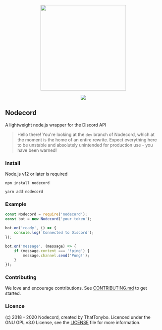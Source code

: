 <div align="center">
    <p>
        <img src="https://i.imgur.com/BcLSzhy.png" width="276" />
    </p>
    <p>
        <a href="https://discord.gg/BUGV4Er"><img src="https://discordapp.com/api/guilds/503134449060544513/embed.png?style=shield" /></a>
    </p>
</div>

## Nodecord
A lightweight node.js wrapper for the Discord API

> Hello there! You're looking at the `dev` branch of Nodecord, which at the moment is the home of an entire rewrite. Expect everything here to be unstable and absolutely unintended for production use - you have been warned!

### Install
Node.js v12 or later is required
```
npm install nodecord

yarn add nodecord
```

### Example
```js
const Nodecord = require('nodecord');
const bot = new Nodecord('your token');

bot.on('ready', () => {
    console.log(`Connected to Discord`);
});

bot.on('message', (message) => {
    if (message.content === '!ping') {
        message.channel.send('Pong!');
    }
});
```

### Contributing
We love and encourage contributions. See [CONTRIBUTING.md](./CONTRIBUTING.md) to get started.

### Licence
(c) 2018 - 2020 Nodecord, created by ThatTonybo. Licenced under the GNU GPL v3.0 License, see the [LICENSE](./LICENSE) file for more information.
